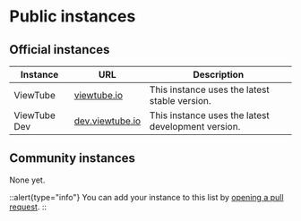 # Public instances

## Official instances

| Instance | URL                                | Description                        |
| -------- | ---------------------------------- | ---------------------------------- |
| ViewTube | [viewtube.io](https://viewtube.io) | This instance uses the latest stable version. |
| ViewTube Dev | [dev.viewtube.io](https://dev.viewtube.io) | This instance uses the latest development version. |

## Community instances

None yet.

::alert{type="info"}
You can add your instance to this list by [opening a pull request](https://github.com/viewtube/docs/edit/main/content/1.guide/1.instances.md).
::